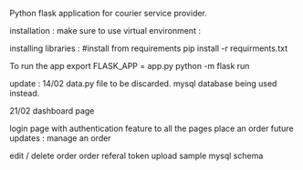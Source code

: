 Python flask application for courier service provider.

installation : make sure to use virtual environment :

installing libraries : #install from requirements pip install -r requirments.txt

To run the app export FLASK_APP = app.py python -m flask run

update : 14/02 data.py file to be discarded. mysql database being used instead.

21/02 dashboard page

login page with authentication feature to all the pages
place an order
future updates : manage an order

edit / delete order
order referal token
upload sample mysql schema
